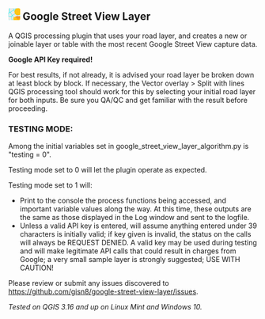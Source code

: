 ## <img src="icon.png" style="width:24px;height:24px;"> Google Street View Layer

A QGIS processing plugin that uses your road layer, and creates a new or joinable layer or table with the most recent 
Google Street View capture data.  
  
**Google API Key required!**

For best results, if not already, it is advised your road layer be broken down at least block by block. If necessary, 
the Vector overlay > Split with lines QGIS processing tool should work for this by selecting your initial road layer for
both inputs. Be sure you QA/QC and get familiar with the result before proceeding.

### TESTING MODE:

Among the initial variables set in google_street_view_layer_algorithm.py is "testing = 0".

Testing mode set to 0 will let the plugin operate as expected. 

Testing mode set to 1 will:
- Print to the console the process functions being accessed, and important variable values along the way. At this time, 
these outputs are the same as those displayed in the Log window and sent to the logfile.
- Unless a valid API key is entered, will assume anything entered under 39 characters is initially valid; if
key given is invalid, the status on the calls will always be REQUEST DENIED. A valid key may be used during
testing and will make legitimate API calls that could result in charges from Google; a very small sample layer is
strongly suggested; USE WITH CAUTION!

Please review or submit any issues discovered to https://github.com/gisn8/google-street-view-layer/issues.

*Tested on QGIS 3.16 and up on Linux Mint and Windows 10.*
